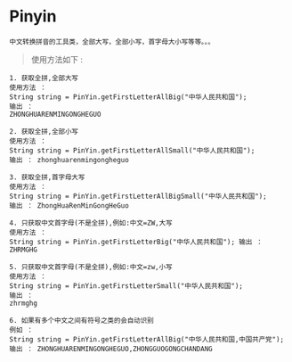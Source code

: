 # Pinyin
    中文转换拼音的工具类，全部大写，全部小写，首字母大小写等等。。。

> 使用方法如下 :




    1. 获取全拼,全部大写 
    使用方法 ： 
    String string = PinYin.getFirstLetterAllBig("中华人民共和国"); 
    输出 ： 
    ZHONGHUARENMINGONGHEGUO

    2. 获取全拼,全部小写 
    使用方法 ： 
    String string = PinYin.getFirstLetterAllSmall("中华人民共和国"); 
    输出 ： zhonghuarenmingongheguo

    3. 获取全拼,首字母大写 
    使用方法 ： 
    String string = PinYin.getFirstLetterAllBigSmall("中华人民共和国"); 
    输出 ： ZhongHuaRenMinGongHeGuo

    4. 只获取中文首字母(不是全拼),例如:中文=ZW,大写 
    使用方法 ： 
    String string = PinYin.getFirstLetterBig("中华人民共和国"); 输出 ： 
    ZHRMGHG
    
    5. 只获取中文首字母(不是全拼),例如:中文=zw,小写 
    使用方法 ： 
    String string = PinYin.getFirstLetterSmall("中华人民共和国"); 
    输出 ： 
    zhrmghg

    6. 如果有多个中文之间有符号之类的会自动识别 
    例如 ： 
    String string = PinYin.getFirstLetterAllBig("中华人民共和国,中国共产党"); 
    输出 ： ZHONGHUARENMINGONGHEGUO,ZHONGGUOGONGCHANDANG



